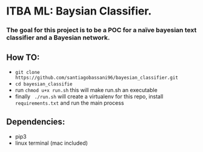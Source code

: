 # ITBA ML: Baysian Classifier.
### The goal for this project is to be a POC for a naïve bayesian text classifier and a Bayesian network.


## How TO:
- `git clone https://github.com/santiagobassani96/bayesian_classifier.git`
-  `cd bayesian_classifie`
- run  `chmod u+x run.sh` this will make run.sh an executable
- finally ` ./run.sh` will create a virtualenv for this repo, install `requirements.txt` and run the main process



## Dependencies:
* pip3
* linux terminal (mac included)

